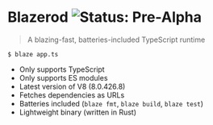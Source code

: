 # Blazerod ![Status: Pre-Alpha](https://badgen.net/badge/status/pre-alpha/red)

> A blazing-fast, batteries-included TypeScript runtime

```terminal
$ blaze app.ts
```

- Only supports TypeScript
- Only supports ES modules
- Latest version of V8 (8.0.426.8)
- Fetches dependencies as URLs
- Batteries included (`blaze fmt`, `blaze build`, `blaze test`)
- Lightweight binary (written in Rust)
